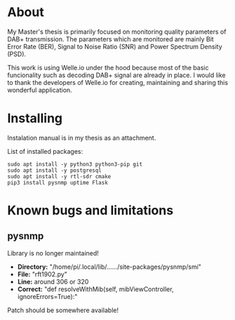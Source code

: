 # About
My Master's thesis is primarily focused on monitoring quality parameters of DAB+ transmission. The parameters which are monitored are mainly Bit Error Rate (BER), Signal to Noise Ratio (SNR) and Power Spectrum Density (PSD).

This work is using Welle.io under the hood because most of the basic funcionality such as decoding DAB+ signal are already in place. I would like to thank the developers of Welle.io for creating, maintaining and sharing this wonderful application.

# Installing
Instalation manual is in my thesis as an attachment.

List of installed packages:
```
sudo apt install -y python3 python3-pip git
sudo apt install -y postgresql
sudo apt install -y rtl-sdr cmake
pip3 install pysnmp uptime Flask
```

<!--
sudo apt install -y net-tools build-essential file
sudo apt install -y nodejs npm
sudo apt install nginx
sudo apt-get install -y postgresql-contrib
-->

# Known bugs and limitations
## pysnmp
Library is no longer maintained!
* **Directory:** "/home/pi/.local/lib/....../site-packages/pysnmp/smi"
* **File:** "rft1902.py"
* **Line:** around 306 or 320
* **Correct:** "def resolveWithMib(self, mibViewController, ignoreErrors=True):"

Patch should be somewhere available!
